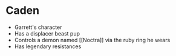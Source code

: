# Caden

* Garrett's character
* Has a displacer beast pup
* Controls a demon named [[Noctra]] via the ruby ring he wears
* Has legendary resistances